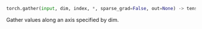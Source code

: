 ```python
torch.gather(input, dim, index, *, sparse_grad=False, out=None) -> tensor
```

Gather values along an axis specified by dim.

